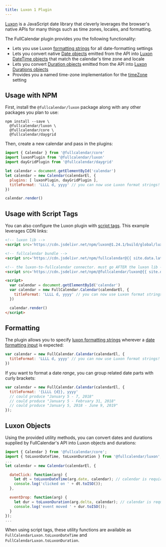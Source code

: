 ```yaml
---
title: Luxon 1 Plugin
---
```


[Luxon](https://moment.github.io/luxon/index.html) is a JavaScript date library that cleverly leverages the browser's native APIs for many things such as time zones, locales, and formatting.

The FullCalendar plugin provides you the following functionality:

- Lets you use Luxon [formatting strings](https://moment.github.io/luxon/#/formatting?id=table-of-tokens) for all date-formatting settings
- Lets you convert native [Date objects](date-object) emitted from the API into [Luxon DateTime objects](https://moment.github.io/luxon/docs/class/src/datetime.js~DateTime.html) that match the calendar's time zone and locale
- Lets you convert [Duration objects](duration-object) emitted from the API into [Luxon Durations objects](https://moment.github.io/luxon/docs/class/src/duration.js~Duration.html)
- Provides you a named time-zone implementation for the [timeZone](timeZone) setting


## Usage with NPM

First, install the `@fullcalendar/luxon` package along with any other packages you plan to use:

```
npm install --save \
  @fullcalendar/luxon \
  @fullcalendar/core \
  @fullcalendar/daygrid
```

Then, create a new calendar and pass in the plugins:

```js
import { Calendar } from '@fullcalendar/core'
import luxonPlugin from '@fullcalendar/luxon'
import dayGridPlugin from '@fullcalendar/daygrid'

let calendar = document.getElementById('calendar')
let calendar = new Calendar(calendarEl, {
  plugins: [ luxonPlugin, dayGridPlugin ],
  titleFormat: 'LLLL d, yyyy' // you can now use Luxon format strings!
})

calendar.render()
```


## Usage with Script Tags

You can also configure the Luxon plugin with [script tags](initialize-globals). This example leverages CDN links:

```html
<!-- luxon lib -->
<script src='https://cdn.jsdelivr.net/npm/luxon@1.24.1/build/global/luxon.min.js'></script>

<!-- fullcalendar bundle -->
<script src='https://cdn.jsdelivr.net/npm/fullcalendar@{{ site.data.latest-releases.v6 }}/index.global.min.js'></script>

<!-- the luxon-to-fullcalendar connector. must go AFTER the luxon lib -->
<script src='https://cdn.jsdelivr.net/npm/@fullcalendar/luxon@{{ site.data.latest-releases.v6 }}/index.global.min.js'></script>

<script>
  var calendar = document.getElementById('calendar')
  var calendar = new FullCalendar.Calendar(calendarEl, {
    titleFormat: 'LLLL d, yyyy' // you can now use Luxon format strings!
  })

  calendar.render()
</script>
```


## Formatting

The plugin allows you to specify [luxon formatting strings](https://moment.github.io/luxon/#/formatting?id=table-of-tokens) wherever a [date formatting input](date-formatting) is expected:

```js
var calendar = new FullCalendar.Calendar(calendarEl, {
  titleFormat: 'LLLL d, yyyy' // you can now use Luxon format strings!
})
```

If you want to format a date *range*, you can group related date parts with curly brackets:

```js
var calendar = new FullCalendar.Calendar(calendarEl, {
  titleFormat: '{LLLL {d}}, yyyy'
  // could produce "January 5 - 7, 2018"
  // could produce "January 5 - February 31, 2018"
  // could produce "January 5, 2018 - June 9, 2019"
});
```


## Luxon Objects

Using the provided utility methods, you can convert dates and durations supplied by FullCalendar's API into Luxon objects and durations:

```js
import { Calendar } from '@fullcalendar/core';
import { toLuxonDateTime, toLuxonDuration } from '@fullcalendar/luxon';
...
let calendar = new Calendar(calendarEl, {

  dateClick: function(arg) {
    let dt = toLuxonDateTime(arg.date, calendar); // calendar is required
    console.log('clicked on ' + dt.toISO());
  },

  eventDrop: function(arg) {
    let dur = toLuxonDuration(arg.delta, calendar); // calendar is required
    console.log('event moved ' + dur.toISO());
  }
});
...
```

When using script tags, these utility functions are available as `FullCalendarLuxon.toLuxonDateTime` and `FullCalendarLuxon.toLuxonDuration`.
